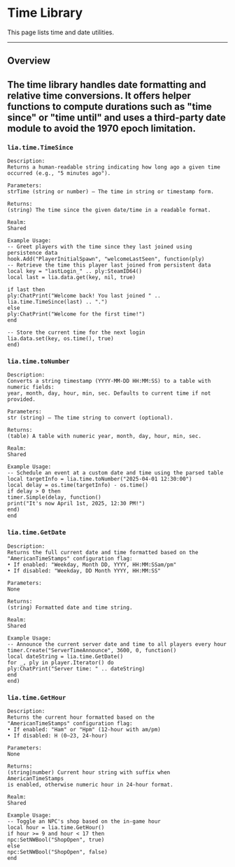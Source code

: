# Time Library

This page lists time and date utilities.

---

## Overview

The time library handles date formatting and relative time conversions. It offers helper functions to compute durations such as "time since" or "time until" and uses a third-party date module to avoid the 1970 epoch limitation.
---

### `lia.time.TimeSince`

    Description:
    Returns a human-readable string indicating how long ago a given time occurred (e.g., "5 minutes ago").
    
    Parameters:
    strTime (string or number) — The time in string or timestamp form.
    
    Returns:
    (string) The time since the given date/time in a readable format.
    
    Realm:
    Shared
    
    Example Usage:
    -- Greet players with the time since they last joined using persistence data
    hook.Add("PlayerInitialSpawn", "welcomeLastSeen", function(ply)
    -- Retrieve the time this player last joined from persistent data
    local key = "lastLogin_" .. ply:SteamID64()
    local last = lia.data.get(key, nil, true)
    
    if last then
    ply:ChatPrint("Welcome back! You last joined " .. lia.time.TimeSince(last) .. ".")
    else
    ply:ChatPrint("Welcome for the first time!")
    end
    
    -- Store the current time for the next login
    lia.data.set(key, os.time(), true)
    end)

### `lia.time.toNumber`

    
    Description:
    Converts a string timestamp (YYYY-MM-DD HH:MM:SS) to a table with numeric fields:
    year, month, day, hour, min, sec. Defaults to current time if not provided.
    
    Parameters:
    str (string) — The time string to convert (optional).
    
    Returns:
    (table) A table with numeric year, month, day, hour, min, sec.
    
    Realm:
    Shared
    
    Example Usage:
    -- Schedule an event at a custom date and time using the parsed table
    local targetInfo = lia.time.toNumber("2025-04-01 12:30:00")
    local delay = os.time(targetInfo) - os.time()
    if delay > 0 then
    timer.Simple(delay, function()
    print("It's now April 1st, 2025, 12:30 PM!")
    end)
    end

### `lia.time.GetDate`

    
    Description:
    Returns the full current date and time formatted based on the
    "AmericanTimeStamps" configuration flag:
    • If enabled: "Weekday, Month DD, YYYY, HH:MM:SSam/pm"
    • If disabled: "Weekday, DD Month YYYY, HH:MM:SS"
    
    Parameters:
    None
    
    Returns:
    (string) Formatted date and time string.
    
    Realm:
    Shared
    
    Example Usage:
    -- Announce the current server date and time to all players every hour
    timer.Create("ServerTimeAnnounce", 3600, 0, function()
    local dateString = lia.time.GetDate()
    for _, ply in player.Iterator() do
    ply:ChatPrint("Server time: " .. dateString)
    end
    end)

### `lia.time.GetHour`

    
    Description:
    Returns the current hour formatted based on the
    "AmericanTimeStamps" configuration flag:
    • If enabled: "Ham" or "Hpm" (12-hour with am/pm)
    • If disabled: H (0–23, 24-hour)
    
    Parameters:
    None
    
    Returns:
    (string|number) Current hour string with suffix when AmericanTimeStamps
    is enabled, otherwise numeric hour in 24-hour format.
    
    Realm:
    Shared
    
    Example Usage:
    -- Toggle an NPC's shop based on the in-game hour
    local hour = lia.time.GetHour()
    if hour >= 9 and hour < 17 then
    npc:SetNWBool("ShopOpen", true)
    else
    npc:SetNWBool("ShopOpen", false)
    end
